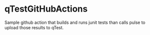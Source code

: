# qTestGitHubActions
Sample github action that builds and runs junit tests than calls pulse to upload those results to qTest.
